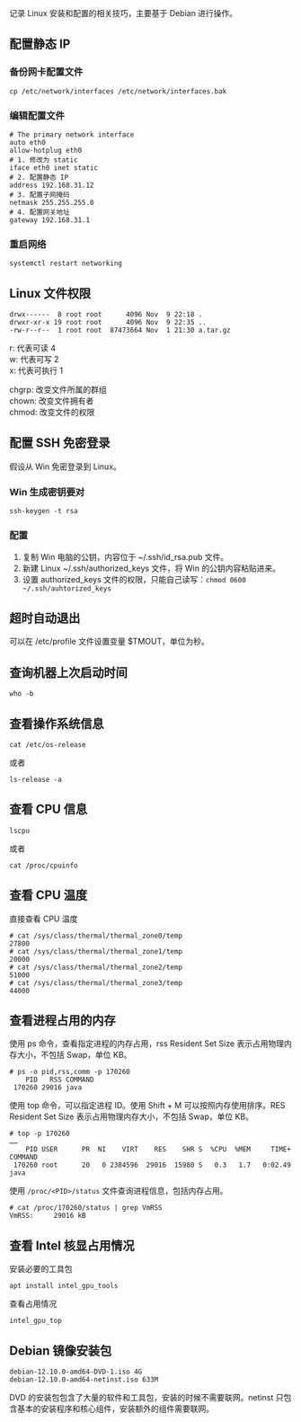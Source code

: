 记录 Linux 安装和配置的相关技巧，主要基于 Debian 进行操作。

## 配置静态 IP
### 备份网卡配置文件
```text
cp /etc/network/interfaces /etc/network/interfaces.bak
```

### 编辑配置文件
```text
# The primary network interface
auto eth0
allow-hotplug eth0
# 1. 修改为 static
iface eth0 inet static
# 2. 配置静态 IP
address 192.168.31.12
# 3. 配置子网掩码
netmask 255.255.255.0
# 4. 配置网关地址
gateway 192.168.31.1
```

### 重启网络
```text
systemctl restart networking
```

## Linux 文件权限
```text
drwx------  8 root root      4096 Nov  9 22:18 .
drwxr-xr-x 19 root root      4096 Nov  9 22:35 ..
-rw-r--r--  1 root root  87473664 Nov  1 21:30 a.tar.gz
```

r: 代表可读  4  
w: 代表可写  2  
x: 代表可执行 1

chgrp: 改变文件所属的群组  
chown: 改变文件拥有者  
chmod: 改变文件的权限

## 配置 SSH 免密登录
假设从 Win 免密登录到 Linux。
### Win 生成密钥要对
```shell
ssh-keygen -t rsa
```

### 配置
1. 复制 Win 电脑的公钥，内容位于 ~/.ssh/id_rsa.pub 文件。  
2. 新建 Linux ~/.ssh/authorized_keys 文件，将 Win 的公钥内容粘贴进来。  
3. 设置 authorized_keys 文件的权限，只能自己读写：`chmod 0600 ~/.ssh/auhtorized_keys`

## 超时自动退出

可以在 /etc/profile 文件设置变量 $TMOUT，单位为秒。

## 查询机器上次启动时间

```
who -b
```


## 查看操作系统信息

```
cat /etc/os-release
```

或者
```
ls-release -a
```
## 查看 CPU 信息
```
lscpu
```

或者
```
cat /proc/cpuinfo
```

## 查看 CPU 温度
直接查看 CPU 温度
```
# cat /sys/class/thermal/thermal_zone0/temp 
27800
# cat /sys/class/thermal/thermal_zone1/temp 
20000
# cat /sys/class/thermal/thermal_zone2/temp 
51000
# cat /sys/class/thermal/thermal_zone3/temp 
44000
```
## 查看进程占用的内存

使用 ps 命令，查看指定进程的内存占用，rss Resident Set Size 表示占用物理内存大小，不包括 Swap，单位 KB。
```
# ps -o pid,rss,comm -p 170260
    PID   RSS COMMAND
 170260 29016 java
```

使用 top 命令，可以指定进程 ID。使用 Shift + M 可以按照内存使用排序。RES  Resident Set Size 表示占用物理内存大小，不包括 Swap，单位 KB。
```
# top -p 170260
……
    PID USER      PR  NI    VIRT    RES    SHR S  %CPU  %MEM     TIME+ COMMAND                                                                    
 170260 root      20   0 2384596  29016  15980 S   0.3   1.7   0:02.49 java
```

使用 `/proc/<PID>/status` 文件查询进程信息，包括内存占用。
```
# cat /proc/170260/status | grep VmRSS
VmRSS:     29016 kB  
```

## 查看 Intel 核显占用情况
安装必要的工具包
```
apt install intel_gpu_tools
```

查看占用情况
```
intel_gpu_top
```
## Debian 镜像安装包
```
debian-12.10.0-amd64-DVD-1.iso 4G
debian-12.10.0-amd64-netinst.iso 633M
```

DVD 的安装包包含了大量的软件和工具包，安装的时候不需要联网。netinst 只包含基本的安装程序和核心组件，安装额外的组件需要联网。
